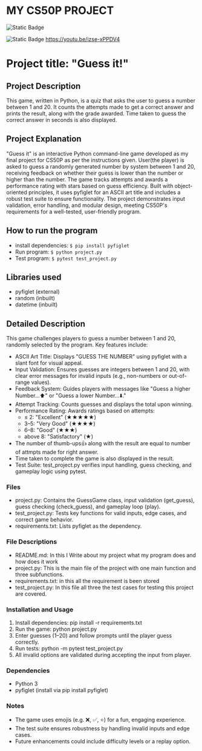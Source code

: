 # MY CS50P PROJECT
![Static Badge](https://img.shields.io/badge/My_Name%3A-Shailesh_Ramteke-blue)

![Static Badge](https://img.shields.io/badge/Link_For-YouTube-blue)   <https://youtu.be/izse-xPPDV4>
# Project title: "Guess it!"

## Project Description
This game, written in Python, is a quiz that asks the user to guess a number between 1 and 20. It counts the attempts made to get a correct answer and prints the result, along with the grade awarded. Time taken to guess the correct answer in seconds is also displayed.

## Project Explanation
"Guess it" is an interactive Python command-line game developed as my final project for CS50P as per the instructions given. User(the player) is asked to guess a randomly generated number by system between 1 and 20, receiving feedback on whether their guess is lower than the number  or higher than the number. The game tracks attempts and awards a performance rating with stars based on guess efficiency. Built with object-oriented principles, it uses pyfiglet for an ASCII art title and includes a robust test suite to ensure functionality. The project demonstrates input validation, error handling, and modular design, meeting CS50P's requirements for a well-tested, user-friendly program.

## How to run the program
- install dependencies: `$ pip install pyfiglet`
- Run program: `$ python project.py`
- Test program: `$ pytest test_project.py`

## Libraries used 
- pyfiglet (external)
- random   (inbuilt)
- datetime (inbuilt)


## Detailed Description
This game challenges players to guess a number between 1 and 20, randomly selected by the program. Key features include:

- ASCII Art Title: Displays "GUESS THE NUMBER" using pyfiglet with a slant font for visual appeal.
- Input Validation: Ensures guesses are integers between 1 and 20, with clear error messages for invalid inputs (e.g., non-numbers or out-of-range values).
- Feedback System: Guides players with messages like "Guess a higher Number...⬆️" or "Guess a lower Number...⬇️."
- Attempt Tracking: Counts guesses and displays the total upon winning.
- Performance Rating: Awards ratings based on attempts:
  - ≤ 2: "Excellent" (★★★★★)
  - 3–5: "Very Good" (★★★★)
  - 6–8: "Good" (★★★)
  - above 8: "Satisfactory" (★)
- The number of thumb-ups👍 along with the result are equal to number of attmpts made for right  answer.
- Time taken to complete the game is also displayed in the result. 
- Test Suite: test_project.py verifies input handling, guess checking, and gameplay logic using pytest.

### Files
- project.py: Contains the GuessGame class, input validation (get_guess), guess checking (check_guess), and gameplay loop (play).
- test_project.py: Tests key functions for valid inputs, edge cases, and correct game behavior.
- requirements.txt: Lists pyfiglet as the dependency.

### File Descriptions

- README.md: In this I Write about my project what my program does and how does it work 
- project.py: This is the main file of the project with one main function and three subfunctions.
- requirements.txt: in this all the requirement is been stored
- test_project.py: In this file all three the test cases for testing this project are covered. 

### Installation and Usage
1. Install dependencies: pip install -r requirements.txt
2. Run the game: python project.py
3. Enter guesses (1–20) and follow prompts until the player guess correctly.
4. Run tests: python -m pytest test_project.py
5. All invalid options are validated during accepting the input from player.

### Dependencies
- Python 3
- pyfiglet (install via pip install pyfiglet)

### Notes
- The game uses emojis (e.g. ❌, ✅, ⭐) for a fun, engaging experience.
- The test suite ensures robustness by handling invalid inputs and edge cases.
- Future enhancements could include difficulty levels or a replay option.


